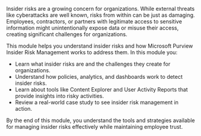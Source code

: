 Insider risks are a growing concern for organizations. While external threats like cyberattacks are well known, risks from within can be just as damaging. Employees, contractors, or partners with legitimate access to sensitive information might unintentionally expose data or misuse their access, creating significant challenges for organizations.

This module helps you understand insider risks and how Microsoft Purview Insider Risk Management works to address them. In this module you:

- Learn what insider risks are and the challenges they create for organizations.
- Understand how policies, analytics, and dashboards work to detect insider risks.
- Learn about tools like Content Explorer and User Activity Reports that provide insights into risky activities.
- Review a real-world case study to see insider risk management in action.

By the end of this module, you understand the tools and strategies available for managing insider risks effectively while maintaining employee trust.
